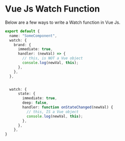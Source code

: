 # Vue Js Watch Function
Below are a few ways to write a Watch function in Vue Js.

```ts
export default {
  name: "SomeComponent",
  watch: {
    brand: {
      immediate: true,
      handler: (newVal) => {
        // this, is NOT a Vue object
        console.log(newVal, this);
      },
    },
  },


  watch: {
      state: {
        immediate: true,
        deep: false,
        handler: function onStateChanged(newVal) {
          // this, IS a Vue object
          console.log(newVal, this);
        },
      },
    },
}
```
